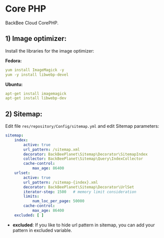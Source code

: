 # Core PHP

BackBee Cloud CorePHP.

## 1) Image optimizer:

Install the libraries for the image optimizer:

**Fedora:**

```yaml
yum install ImageMagick -y
yum -y install libwebp-devel
```

**Ubuntu:**

```yaml
apt-get install imagemagick
apt-get install libwebp-dev
```

## 2) Sitemap:

Edit file `res/repository/Config/sitemap.yml` and edit Sitemap parameters:

```yaml
sitemap:
    index:
        active: true
        url_pattern: /sitemap.xml
        decorator: BackBeePlanet\Sitemap\Decorator\SitemapIndex
        collector: BackBeePlanet\Sitemap\Query\IndexCollector
        cache-control:
            max_age: 86400
    urlset:
        active: true
        url_pattern: /sitemap-{index}.xml
        decorator: BackBeePlanet\Sitemap\Decorator\UrlSet
        iterator-step: 1500   # memory limit consideration
        limits:
            num_loc_per_page: 50000
        cache-control:
            max_age: 86400
    excluded: [ ]
```

* **excluded**: If you like to hide url pattern in sitemap, you can add your pattern in excluded variable. 